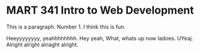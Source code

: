 # MART 341 Intro to Web Development 

This is a paragraph. Number 1. I think this is fun. 

Heeyyyyyyyy, yeahhhhhhhh. Hey yeah, What, whats up now ladoes. UYeaj. Alright alright alriaght alright.

